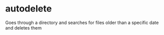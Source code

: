 autodelete
==========

Goes through a directory and searches for files older than a specific date and deletes them
